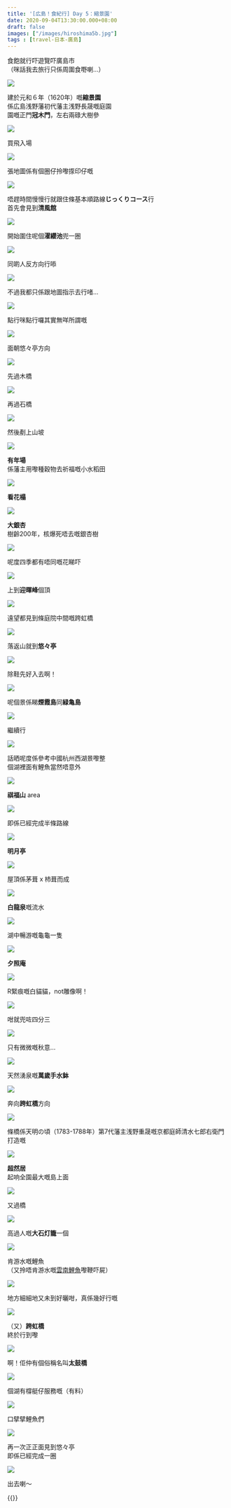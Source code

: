 ```yaml
---
title: '[広島！食紀行] Day 5：縮景園'
date: 2020-09-04T13:30:00.000+08:00
draft: false
images: ["/images/hiroshima5b.jpg"]
tags : [travel-日本-廣島]
---
```


食飽就行吓遊覽吓廣島市  
（咪話我去旅行只係周圍食嘢喇...）  

![](/imgaes/hiroshima5b1.jpg)

建於元和６年（1620年）嘅**縮景園**  
係広島浅野藩初代藩主浅野長晟嘅庭園  
園嘅正門**冠木門**，左右兩碌大樹參

![](/imgaes/hiroshima5b2.jpg)

買飛入場

![](/imgaes/hiroshima5b3.jpg)

張地圖係有個圈仔拎嚟揼印仔嘅

![](/imgaes/hiroshima5b4.jpg)

唔趕時間慢慢行就跟住條基本順路線**じっくりコース**行  
首先會見到**清風館**  

![](/imgaes/hiroshima5b5.jpg)

開始圍住呢個**濯纓池**兜一圈

![](/imgaes/hiroshima5b6.jpg)

同啲人反方向行㖭  

![](/imgaes/hiroshima5b7.jpg)

不過我都只係跟地圖指示去行啫...

![](/imgaes/hiroshima5b8.jpg)

點行咪點行囉其實無咩所謂嘅

![](/imgaes/hiroshima5b9.jpg)

面朝悠々亭方向

![](/imgaes/hiroshima5b10.jpg)

先過木橋

![](/imgaes/hiroshima5b11.jpg)

再過石橋

![](/imgaes/hiroshima5b12.jpg)

然後剷上山坡

![](/imgaes/hiroshima5b13.jpg)

**有年場**  
係藩主用嚟種穀物去祈福嘅小水稻田  

![](/imgaes/hiroshima5b14.jpg)

**看花榻**  

![](/imgaes/hiroshima5b15.jpg)

**大銀杏**  
樹齡200年，核爆死唔去嘅銀杏樹  

![](/imgaes/hiroshima5b16.jpg)

呢度四季都有唔同嘅花睇吓

![](/imgaes/hiroshima5b17.jpg)

上到**迎暉峰**個頂  

![](/imgaes/hiroshima5b18.jpg)

遠望都見到條庭院中間嘅跨虹橋

![](/imgaes/hiroshima5b19.jpg)

落返山就到**悠々亭**  

![](/imgaes/hiroshima5b20.jpg)

除鞋先好入去啊！

![](/imgaes/hiroshima5b21.jpg)

呢個景係睇**煙霞島**同**緑亀島**  

![](/imgaes/hiroshima5b22.jpg)

繼續行

![](/imgaes/hiroshima5b23.jpg)

話晒呢度係參考中國杭州西湖景嚟整  
個湖裡面有鯉魚當然唔意外  

![](/imgaes/hiroshima5b24.jpg)

**祺福山** area

![](/imgaes/hiroshima5b25.jpg)

即係已經完成半條路線

![](/imgaes/hiroshima5b26.jpg)

**明月亭**  

![](/imgaes/hiroshima5b28.jpg)

屋頂係茅葺 x 杮葺而成

![](/imgaes/hiroshima5b27.jpg)

**白龍泉**嘅流水  

![](/imgaes/hiroshima5b29.jpg)

湖中暢游嘅龜龜一隻

![](/imgaes/hiroshima5b30.jpg)

**夕照庵**  

![](/imgaes/hiroshima5b31.jpg)

R緊痕嘅白貓貓，not雕像啊！

![](/imgaes/hiroshima5b32.jpg)

咁就兜咗四分三

![](/imgaes/hiroshima5b33.jpg)

只有微微嘅秋意...

![](/imgaes/hiroshima5b34.jpg)

天然湧泉嘅**萬歲手水鉢**  

![](/imgaes/hiroshima5b35.jpg)

奔向**跨虹橋**方向  

![](/imgaes/hiroshima5b36.jpg)

條橋係天明の頃（1783-1788年）第7代藩主浅野重晟嘅京都庭師清水七郎右衛門打造嘅

![](/imgaes/hiroshima5b37.jpg)

**超然居**  
起响全園最大嘅島上面  

![](/imgaes/hiroshima5b38.jpg)

又過橋

![](/imgaes/hiroshima5b39.jpg)

高過人嘅**大石灯籠**一個

![](/imgaes/hiroshima5b40.jpg)

肯游水嘅鯉魚  
（又拎唔肯游水嘅[雲南鯉魚](https://hidie.net/yunnan3b/)嚟鞭吓屍）

![](/imgaes/hiroshima5b41.jpg)

地方細細地又未到好曬咁，真係幾好行嘅

![](/imgaes/hiroshima5b42.jpg)

（又）**跨虹橋**  
終於行到嚟  

![](/imgaes/hiroshima5b43.jpg)

啊！佢仲有個俗稱名叫**太鼓橋**  

![](/imgaes/hiroshima5b45.jpg)

個湖有橕艇仔服務嘅（有料）  

![](/imgaes/hiroshima5b44.jpg)

口擘擘鯉魚們

![](/imgaes/hiroshima5b46.jpg)

再一次正正面見到悠々亭  
即係已經完成一圈  

![](/imgaes/hiroshima5b47.jpg)

出去喇～


{{<hiroshima>}}
